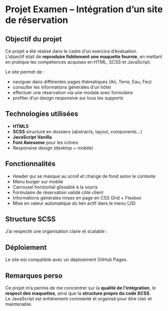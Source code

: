 # Projet Examen – Intégration d’un site de réservation

## Objectif du projet

Ce projet a été réalisé dans le cadre d’un exercice d’évaluation.  
L’objectif était de **reproduire fidèlement une maquette fournie**, en mettant en pratique les compétences acquises en HTML, SCSS et JavaScript.

Le site permet de :
- naviguer dans différentes pages thématiques (Air, Terre, Eau, Feu)
- consulter les informations générales d’un hôtel
- effectuer une réservation via une modale avec formulaire
- profiter d’un design responsive sur tous les supports

##  Technologies utilisées

- **HTML5**
- **SCSS** structuré en dossiers (abstracts, layout, components…)
- **JavaScript Vanilla**
- **Font Awesome** pour les icônes
- Responsive design (desktop + mobile)

## Fonctionnalités

- Header qui se masque au scroll et change de fond selon le contexte
- Menu burger sur mobile
- Carrousel horizontal glissable à la souris
- Formulaire de réservation validé côté client
- Informations générales mises en page en CSS Grid + Flexbox
- Mise en valeur automatique du lien actif dans le menu (JS)

## Structure SCSS

J’ai respecté une organisation claire et scalable :


## Déploiement

Le site est compatible avec un déploiement GitHub Pages.  

## Remarques perso

Ce projet m’a permis de me concentrer sur la **qualité de l’intégration**, le **respect des maquettes**, ainsi que la **structure propre du code SCSS**.  
Le JavaScript est entièrement commenté et organisé pour être clair et maintenable.
